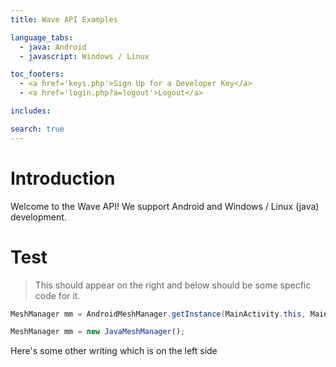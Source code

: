 ```yaml
---
title: Wave API Examples

language_tabs:
  - java: Android
  - javascript: Windows / Linux

toc_footers:
  - <a href='keys.php'>Sign Up for a Developer Key</a>
  - <a href='login.php?a=logout'>Logout</a>

includes:

search: true
---
```


# Introduction

Welcome to the Wave API! We support Android and Windows / Linux (java) development.

# Test

> This should appear on the right and below should be some specfic code for it.

```java
MeshManager mm = AndroidMeshManager.getInstance(MainActivity.this, MainActivity.this);
```

```javascript
MeshManager mm = new JavaMeshManager();
```
Here's some other writing which is on the left side

